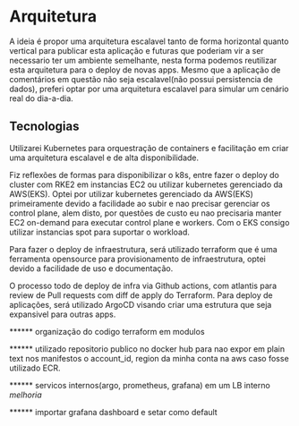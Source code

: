 # Arquitetura

A ideia é propor uma arquitetura escalavel tanto de forma horizontal quanto vertical para publicar esta aplicação e futuras que poderiam vir a ser necessario ter um ambiente semelhante, nesta forma podemos reutilizar esta arquitetura para o deploy de novas apps. Mesmo que a aplicação de comentários em questão não seja escalavel(não possui persistencia de dados), preferi optar por uma arquitetura escalavel para simular um cenário real do dia-a-dia.

## Tecnologias

Utilizarei Kubernetes para orquestração de containers e facilitação em criar uma arquitetura escalavel e de alta disponibilidade.

Fiz reflexões de formas para disponibilizar o k8s, entre fazer o deploy do cluster com RKE2 em instancias EC2 ou utilizar kubernetes gerenciado da AWS(EKS). Optei por utilizar kubernetes gerenciado da AWS(EKS) primeiramente devido a facilidade ao subir e nao precisar gerenciar os control plane, alem disto, por questões de custo eu nao precisaria manter EC2 on-demand para executar control plane e workers. Com o EKS consigo utilizar instancias spot para suportar o workload.

Para fazer o deploy de infraestrutura, será utilizado terraform que é uma ferramenta opensource para provisionamento de infraestrutura, optei devido a facilidade de uso e documentação.

O processo todo de deploy de infra via Github actions, com atlantis para review de Pull requests com diff de apply do Terraform. Para deploy de aplicações, será utilizado ArgoCD visando criar uma estrutura que seja expansivel para outras apps.



****** organização do codigo terraform em modulos

****** utilizado repositorio publico no docker hub para nao expor em plain text nos manifestos o account_id, region da minha conta na aws caso fosse utilizado ECR.

****** servicos internos(argo, prometheus, grafana) em um LB interno *melhoria*


****** importar grafana dashboard e setar como default